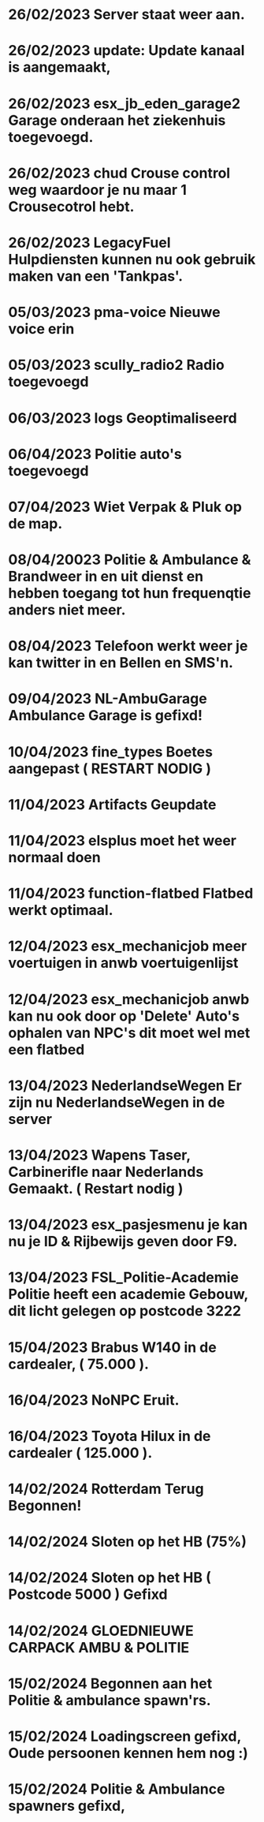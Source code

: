 # 26/02/2023 Server staat weer aan. 
# 26/02/2023 update: Update kanaal is aangemaakt,
# 26/02/2023 esx_jb_eden_garage2 Garage onderaan het ziekenhuis toegevoegd.
# 26/02/2023 chud Crouse control weg waardoor je nu maar 1 Crousecotrol hebt.
# 26/02/2023 LegacyFuel Hulpdiensten kunnen nu ook gebruik maken van een 'Tankpas'.
# 05/03/2023 pma-voice Nieuwe voice erin
# 05/03/2023 scully_radio2 Radio toegevoegd
# 06/03/2023 logs Geoptimaliseerd 
# 06/04/2023 Politie auto's toegevoegd 
# 07/04/2023 Wiet Verpak & Pluk op de map.
# 08/04/20023 Politie & Ambulance & Brandweer in en uit dienst en hebben toegang tot hun frequenqtie anders niet meer.
# 08/04/2023 Telefoon werkt weer je kan twitter in en Bellen en SMS'n.
# 09/04/2023 NL-AmbuGarage  Ambulance Garage is gefixd!
# 10/04/2023 fine_types Boetes aangepast ( RESTART NODIG )
# 11/04/2023 Artifacts Geupdate
# 11/04/2023 elsplus moet het weer normaal doen
# 11/04/2023 function-flatbed Flatbed werkt optimaal.
# 12/04/2023 esx_mechanicjob meer voertuigen in anwb voertuigenlijst
# 12/04/2023 esx_mechanicjob anwb kan nu ook door op 'Delete' Auto's ophalen van NPC's dit moet wel met een flatbed
# 13/04/2023 NederlandseWegen Er zijn nu NederlandseWegen in de server
# 13/04/2023 Wapens Taser, Carbinerifle naar Nederlands Gemaakt. ( Restart nodig ) 
# 13/04/2023 esx_pasjesmenu je kan nu je ID & Rijbewijs geven door F9. 
# 13/04/2023 FSL_Politie-Academie Politie heeft een academie Gebouw, dit licht gelegen op postcode 3222
# 15/04/2023 Brabus W140 in de cardealer, ( 75.000 ).
# 16/04/2023 NoNPC Eruit.
# 16/04/2023 Toyota Hilux in de cardealer ( 125.000 ).
# 14/02/2024 Rotterdam Terug Begonnen!
# 14/02/2024 Sloten op het HB  (75%) 
# 14/02/2024 Sloten op het HB ( Postcode 5000 ) Gefixd
# 14/02/2024 GLOEDNIEUWE CARPACK AMBU & POLITIE
# 15/02/2024 Begonnen aan het Politie & ambulance spawn'rs.
# 15/02/2024 Loadingscreen gefixd, Oude persoonen kennen hem nog :)
# 15/02/2024 Politie & Ambulance spawners gefixd,  
